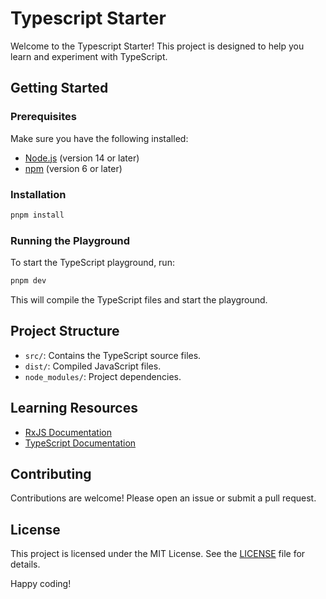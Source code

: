 # Typescript Starter

Welcome to the Typescript Starter! This project is designed to help you learn and experiment with TypeScript.

## Getting Started

### Prerequisites

Make sure you have the following installed:

- [Node.js](https://nodejs.org/) (version 14 or later)
- [npm](https://www.npmjs.com/) (version 6 or later)

### Installation

```bash
pnpm install
```

### Running the Playground

To start the TypeScript playground, run:

```bash
pnpm dev
```

This will compile the TypeScript files and start the playground.

## Project Structure

- `src/`: Contains the TypeScript source files.
- `dist/`: Compiled JavaScript files.
- `node_modules/`: Project dependencies.

## Learning Resources

- [RxJS Documentation](https://rxjs.dev/guide/overview)
- [TypeScript Documentation](https://www.typescriptlang.org/docs/)

## Contributing

Contributions are welcome! Please open an issue or submit a pull request.

## License

This project is licensed under the MIT License. See the [LICENSE](LICENSE) file for details.

Happy coding!